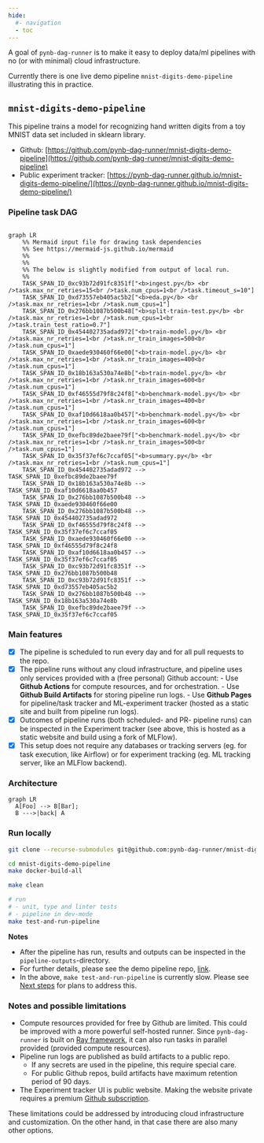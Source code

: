 ```yaml
---
hide:
  #- navigation
  - toc
---
```


A goal of `pynb-dag-runner` is to make it easy to deploy data/ml pipelines with
no (or with minimal) cloud infrastructure.

Currently there is one live demo pipeline `mnist-digits-demo-pipeline` illustrating this in practice.

## `mnist-digits-demo-pipeline`

This pipeline trains a model for recognizing hand written digits from a
toy MNIST data set included in sklearn library.

- Github: [https://github.com/pynb-dag-runner/mnist-digits-demo-pipeline](https://github.com/pynb-dag-runner/mnist-digits-demo-pipeline)
- Public experiment tracker: [https://pynb-dag-runner.github.io/mnist-digits-demo-pipeline/](https://pynb-dag-runner.github.io/mnist-digits-demo-pipeline/)


### Pipeline task DAG

``` mermaid

graph LR
    %% Mermaid input file for drawing task dependencies
    %% See https://mermaid-js.github.io/mermaid
    %%
    %%
    %% The below is slightly modified from output of local run.
    %%
    TASK_SPAN_ID_0xc93b72d91fc8351f["<b>ingest.py</b> <br />task.max_nr_retries=15<br />task.num_cpus=1<br />task.timeout_s=10"]
    TASK_SPAN_ID_0xd73557eb405ac5b2["<b>eda.py</b> <br />task.max_nr_retries=1<br />task.num_cpus=1"]
    TASK_SPAN_ID_0x276bb1087b500b48["<b>split-train-test.py</b> <br />task.max_nr_retries=1<br />task.num_cpus=1<br />task.train_test_ratio=0.7"]
    TASK_SPAN_ID_0x454402735adad972["<b>train-model.py</b> <br />task.max_nr_retries=1<br />task.nr_train_images=500<br />task.num_cpus=1"]
    TASK_SPAN_ID_0xaede930460f66e00["<b>train-model.py</b> <br />task.max_nr_retries=1<br />task.nr_train_images=400<br />task.num_cpus=1"]
    TASK_SPAN_ID_0x18b163a530a74e8b["<b>train-model.py</b> <br />task.max_nr_retries=1<br />task.nr_train_images=600<br />task.num_cpus=1"]
    TASK_SPAN_ID_0xf46555d79f8c24f8["<b>benchmark-model.py</b> <br />task.max_nr_retries=1<br />task.nr_train_images=400<br />task.num_cpus=1"]
    TASK_SPAN_ID_0xaf10d6618aa0b457["<b>benchmark-model.py</b> <br />task.max_nr_retries=1<br />task.nr_train_images=600<br />task.num_cpus=1"]
    TASK_SPAN_ID_0xefbc89de2baee79f["<b>benchmark-model.py</b> <br />task.max_nr_retries=1<br />task.nr_train_images=500<br />task.num_cpus=1"]
    TASK_SPAN_ID_0x35f37ef6c7ccaf05["<b>summary.py</b> <br />task.max_nr_retries=1<br />task.num_cpus=1"]
    TASK_SPAN_ID_0x454402735adad972 --> TASK_SPAN_ID_0xefbc89de2baee79f
    TASK_SPAN_ID_0x18b163a530a74e8b --> TASK_SPAN_ID_0xaf10d6618aa0b457
    TASK_SPAN_ID_0x276bb1087b500b48 --> TASK_SPAN_ID_0xaede930460f66e00
    TASK_SPAN_ID_0x276bb1087b500b48 --> TASK_SPAN_ID_0x454402735adad972
    TASK_SPAN_ID_0xf46555d79f8c24f8 --> TASK_SPAN_ID_0x35f37ef6c7ccaf05
    TASK_SPAN_ID_0xaede930460f66e00 --> TASK_SPAN_ID_0xf46555d79f8c24f8
    TASK_SPAN_ID_0xaf10d6618aa0b457 --> TASK_SPAN_ID_0x35f37ef6c7ccaf05
    TASK_SPAN_ID_0xc93b72d91fc8351f --> TASK_SPAN_ID_0x276bb1087b500b48
    TASK_SPAN_ID_0xc93b72d91fc8351f --> TASK_SPAN_ID_0xd73557eb405ac5b2
    TASK_SPAN_ID_0x276bb1087b500b48 --> TASK_SPAN_ID_0x18b163a530a74e8b
    TASK_SPAN_ID_0xefbc89de2baee79f --> TASK_SPAN_ID_0x35f37ef6c7ccaf05
```


### Main features

- [x] The pipeline is scheduled to run every day and for all pull requests to the repo.
- [x] The pipeline runs without any cloud infrastructure, and
      pipeline uses only services provided with a (free personal)
      Github account:
       - Use **Github Actions** for compute resources, and for orchestration.
       - Use **Github Build Artifacts** for storing pipeline run logs.
       - Use **Github Pages** for pipeline/task tracker and ML-experiment tracker
         (hosted as a static site and built from pipeline run logs).
- [x] Outcomes of pipeline runs (both scheduled- and PR- pipeline runs) can be inspected in the
      Experiment tracker (see above, this is hosted as a static website and build using a fork of MLFlow).
- [x] This setup does not require any databases or tracking servers (eg. for task execution,
      like Airflow) or for experiment tracking (eg. ML tracking server, like an MLFlow backend).

### Architecture
``` mermaid
graph LR
  A[Foo] --> B[Bar];
  B --->|back| A
```

### Run locally

``` bash
git clone --recurse-submodules git@github.com:pynb-dag-runner/mnist-digits-demo-pipeline.git

cd mnist-digits-demo-pipeline
make docker-build-all

make clean

# run
# - unit, type and linter tests
# - pipeline in dev-mode
make test-and-run-pipeline
```

**Notes**

- After the pipeline has run, results and outputs can be inspected in the `pipeline-outputs`-directory.
- For further details, please see the demo pipeline repo, [link](https://github.com/pynb-dag-runner/mnist-digits-demo-pipeline).
- In the above, `make test-and-run-pipeline` is currently slow.
  Please see [Next steps](/next-steps/) for plans to address this.

### Notes and possible limitations
- Compute resources provided for free by Github are limited. This could be improved with a more powerful
  self-hosted runner. Since `pynb-dag-runner` is built on [Ray framework](https://www.ray.io/), it can
  also run tasks in parallel provided (provided compute resources).
- Pipeline run logs are published as build artifacts to a public repo.
    - If any secrets are used in the pipeline, this require special care.
    - For public Github repos, build artifacts have maximum retention period of 90 days.
- The Experiment tracker UI is public website. Making the website private requires a premium [Github subscription](https://docs.github.com/en/enterprise-cloud@latest/pages/getting-started-with-github-pages/changing-the-visibility-of-your-github-pages-site).

These limitations could be addressed by introducing cloud infrastructure and customization.
On the other hand, in that case there are also many other options.

